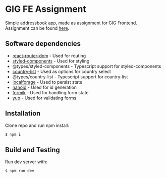 # GIG FE Assignment

Simple addressbook app, made as assignment for GIG Frontend. Assignment can be found [here](https://github.com/GiG/recruitment-cases/tree/master/js-developer).

## Software dependencies

- [react-router-dom](https://reactrouter.com/en/main) - Used for routing
- [styled-components](https://styled-components.com/) - Used for styling
- @types/styled-components - Typescript support for styled-components
- [country-list](https://github.com/fannarsh/country-list) - Used as options for country select
- @types/country-list - Typescript support for country-list
- [localforage](https://github.com/localForage/localForage) - Used to persist state
- [nanoid](https://github.com/ai/nanoid) - Used for id generation
- [formik](https://formik.org/) - Used for handling form state
- [yup](https://github.com/jquense/yup) - Used for validating forms

## Installation

Clone repo and run npm install:

```bash
$ npm i
```

## Build and Testing

Run dev server with:

```bash
$ npm run dev
```
